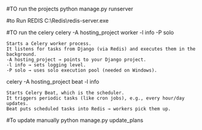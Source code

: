 #TO run the projects
    python manage.py runserver


#to Run REDIS
     C:\Redis\redis-server.exe


#TO run the celery
  celery -A hosting_project worker -l info -P solo

    Starts a Celery worker process.
    It listens for tasks from Django (via Redis) and executes them in the background.
    -A hosting_project → points to your Django project.
    -l info → sets logging level.
    -P solo → uses solo execution pool (needed on Windows).


 celery -A hosting_project beat -l info
 
    Starts Celery Beat, which is the scheduler.
    It triggers periodic tasks (like cron jobs), e.g., every hour/day updates.
    Beat puts scheduled tasks into Redis → workers pick them up.


#To update manually
    python manage.py update_plans
